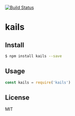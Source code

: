 [![Build Status](https://travis-ci.org/kaelzhang/kails.svg?branch=master)](https://travis-ci.org/kaelzhang/kails)
<!-- optional appveyor tst
[![Windows Build Status](https://ci.appveyor.com/api/projects/status/github/kaelzhang/node-kails?branch=master&svg=true)](https://ci.appveyor.com/project/kaelzhang/node-kails)
-->
<!-- optional npm version
[![NPM version](https://badge.fury.io/js/kails.svg)](http://badge.fury.io/js/kails)
-->
<!-- optional npm downloads
[![npm module downloads per month](http://img.shields.io/npm/dm/kails.svg)](https://www.npmjs.org/package/kails)
-->
<!-- optional dependency status
[![Dependency Status](https://david-dm.org/kaelzhang/node-kails.svg)](https://david-dm.org/kaelzhang/node-kails)
-->

# kails

<!-- description -->

## Install

```sh
$ npm install kails --save
```

## Usage

```js
const kails = require('kails')
```

## License

MIT
